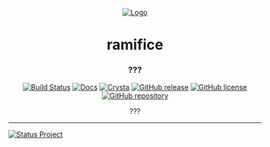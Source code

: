 <div align="center">
  <p align="center">
    <a href="https://github.com/kebasyaty/ramifice">
      <img
        alt="Logo"
        src="https://raw.githubusercontent.com/kebasyaty/ramifice/assets/logo.svg">
    </a>
  </p>
  <p>
    <h1>ramifice</h1>
    <h3>???</h3>
    <p align="center">
      <a href="https://github.com/kebasyaty/ramifice/actions/workflows/specs.yml" alt="Build Status"><img src="https://github.com/kebasyaty/ramifice/actions/workflows/specs.yml/badge.svg" alt="Build Status"></a>
      <a href="https://kebasyaty.github.io/ramifice/" alt="Docs"><img src="https://img.shields.io/badge/docs-available-brightgreen.svg" alt="Docs"></a>
      <a href="https://crystal-lang.org/" alt="Crysta"><img src="https://img.shields.io/badge/crystal-v1.14.0%2B-CC342D" alt="Crysta"></a>
      <a href="https://github.com/kebasyaty/ramifice/releases/" alt="GitHub release"><img src="https://img.shields.io/github/release/kebasyaty/ramifice" alt="GitHub release"></a>
      <a href="https://github.com/kebasyaty/ramifice/blob/main/LICENSE" alt="GitHub license"><img src="https://img.shields.io/github/license/kebasyaty/ramifice" alt="GitHub license"></a>
      <a href="https://github.com/kebasyaty/ramifice" alt="GitHub repository"><img src="https://img.shields.io/badge/--ecebeb?logo=github&logoColor=000000" alt="GitHub repository"></a>
    </p>
    <div align="center">
      ???
    </div>
  </p>
</div>

<hr>

<p>
  <a href="https://github.com/kebasyaty/ramifice" alt="Status Project">
    <img src="https://raw.githubusercontent.com/kebasyaty/ramifice/assets/status_project/Status_Project-Beta-.svg"
      alt="Status Project">
  </a>
</p>
